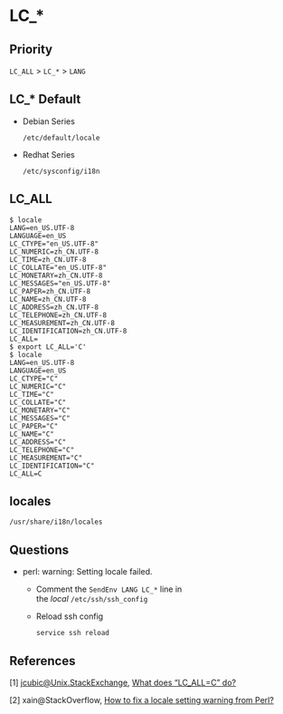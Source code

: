 # LC_*

## Priority

``LC_ALL`` > ``LC_*`` > ``LANG``

## LC_* Default

* Debian Series

  ```shell
  /etc/default/locale
  ```

* Redhat Series

  ```shell
  /etc/sysconfig/i18n
  ```

## LC_ALL

```shell
$ locale
LANG=en_US.UTF-8
LANGUAGE=en_US
LC_CTYPE="en_US.UTF-8"
LC_NUMERIC=zh_CN.UTF-8
LC_TIME=zh_CN.UTF-8
LC_COLLATE="en_US.UTF-8"
LC_MONETARY=zh_CN.UTF-8
LC_MESSAGES="en_US.UTF-8"
LC_PAPER=zh_CN.UTF-8
LC_NAME=zh_CN.UTF-8
LC_ADDRESS=zh_CN.UTF-8
LC_TELEPHONE=zh_CN.UTF-8
LC_MEASUREMENT=zh_CN.UTF-8
LC_IDENTIFICATION=zh_CN.UTF-8
LC_ALL=
$ export LC_ALL='C'
$ locale
LANG=en_US.UTF-8
LANGUAGE=en_US
LC_CTYPE="C"
LC_NUMERIC="C"
LC_TIME="C"
LC_COLLATE="C"
LC_MONETARY="C"
LC_MESSAGES="C"
LC_PAPER="C"
LC_NAME="C"
LC_ADDRESS="C"
LC_TELEPHONE="C"
LC_MEASUREMENT="C"
LC_IDENTIFICATION="C"
LC_ALL=C
```

## locales

```shell
/usr/share/i18n/locales
```

## Questions

* perl: warning: Setting locale failed.

  * Comment the `SendEnv LANG LC_*` line in the *local* `/etc/ssh/ssh_config`

  * Reload ssh config

    ```shell
    service ssh reload
    ```

## References

[1] jcubic@Unix.StackExchange, [What does “LC_ALL=C” do?](http://unix.stackexchange.com/questions/87745/what-does-lc-all-c-do)

[2] xain@StackOverflow, [How to fix a locale setting warning from Perl?](http://stackoverflow.com/questions/2499794/how-to-fix-a-locale-setting-warning-from-perl)